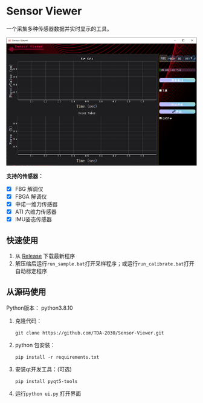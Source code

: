 # Sensor Viewer

一个采集多种传感器数据并实时显示的工具。

<img src="./view.png" style="zoom:60%;" />

**支持的传感器：**

- [x] FBG 解调仪
- [x] FBGA 解调仪
- [x] 中诺一维力传感器
- [x] ATI 六维力传感器
- [x] IMU姿态传感器

## 快速使用

1. 从 [Release](https://github.com/TDA-2030/Sensor-Viewer/releases) 下载最新程序
2. 解压缩后运行`run_sample.bat`打开采样程序；或运行`run_calibrate.bat`打开自动标定程序

## 从源码使用

Python版本： python3.8.10

1. 克隆代码：
    ```shell
    git clone https://github.com/TDA-2030/Sensor-Viewer.git
    ```

2. python 包安装：

   ```shell
   pip install -r requirements.txt
   ```

3. 安装qt开发工具：(可选)
    ```shell
    pip install pyqt5-tools
    ```

4. 运行`python ui.py` 打开界面

